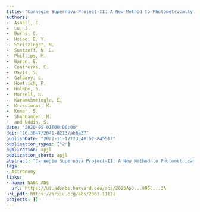 ```yaml
---
title: "Carnegie Supernova Project-II: A New Method to Photometrically Identify Sub-types of Extreme Type Ia Supernovae"
authors:
-  Ashall, C.
-  Lu, J.
-  Burns, C.
-  Hsiao, E. Y.
-  Stritzinger, M.
-  Suntzeff, N. B.
-  Phillips, M.
-  Baron, E.
-  Contreras, C.
-  Davis, S.
-  Galbany, L.
-  Hoeflich, P.
-  Holmbo, S.
-  Morrell, N.
-  Karamehmetoglu, E.
-  Krisciunas, K.
-  Kumar, S.
-  Shahbandeh, M.
-  and Uddin, S.
date: "2020-05-01T00:00:00"
doi: "10.3847/2041-8213/ab8e37"
publishDate: "2022-11-17T23:40:52.845517"
publication_types: ["2"]
publication: apjl
publication_short: apjl
abstract: "Carnegie Supernova Project-II: A New Method to Photometrically Identify Sub-types of Extreme Type Ia Supernovae"
tags:
- Astronomy
links:
- name: NASA ADS
  url: https://ui.adsabs.harvard.edu/abs/2020ApJ...895L...3A
url_pdf: https://arxiv.org/abs/2003.11121
projects: []
---
```

